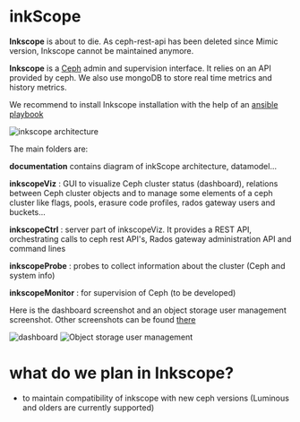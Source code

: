 inkScope
========

**Inkscope** is about to die. As ceph-rest-api has been deleted since Mimic version, Inkscope cannot be maintained anymore.

**Inkscope** is  a [Ceph](http://ceph.com) admin and supervision interface. It relies on an API provided by ceph. We also use  mongoDB to store real time metrics and history metrics.

We recommend to install Inkscope installation with the help of an [ansible playbook](https://github.com/inkscope/inkscope-ansible)


![inkscope architecture](https://github.com/inkscope/inkscope/raw/master/documentation/inkscope-platform.png)

The main folders are:

**documentation** contains diagram of inkScope architecture, datamodel...

**inkscopeViz** : GUI to visualize Ceph cluster status (dashboard), relations between Ceph cluster objects and to manage some elements of a ceph cluster like flags, pools, erasure code profiles, rados gateway users and buckets...

**inkscopeCtrl** : server part of inkscopeViz. It provides a REST API, orchestrating calls to ceph rest API's, Rados gateway administration API and command lines

**inkscopeProbe** : probes to collect information about the cluster (Ceph and system info)

**inkscopeMonitor** : for supervision of Ceph (to be developed) 

Here is the dashboard screenshot and an object storage user management screenshot. Other screenshots can be found [there](https://github.com/inkscope/inkscope/tree/master/screenshots)

![dashboard](https://raw.github.com/inkscope/inkscope/master/screenshots/Screenshot-Status.png)
![Object storage user management](https://raw.github.com/inkscope/inkscope/master/screenshots/Screenshot-S3userManagement.png)

what do we plan in Inkscope?
============================
- to maintain compatibility of inkscope with new ceph versions (Luminous and olders are currently supported)

